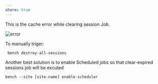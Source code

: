 ```yaml
---
share: true
---
```


This is the cache error while clearing session Job. 

![error](https://user-images.githubusercontent.com/36843795/211985489-4e6f76b1-5ea2-4f28-b97f-198beba71c5a.jpeg)


To manually triger:

```
 bench destroy-all-sessions
```

Another best solution is to enable Scheduled jobs  so that clear-expired sessions job will be excuted

```
bench --site [site-name] enable-scheduler

```

